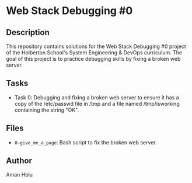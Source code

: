 # Web Stack Debugging #0

## Description
This repository contains solutions for the Web Stack Debugging #0 project of the Holberton School's System Engineering & DevOps curriculum. The goal of this project is to practice debugging skills by fixing a broken web server.

## Tasks
- Task 0: Debugging and fixing a broken web server to ensure it has a copy of the /etc/passwd file in /tmp and a file named /tmp/isworking containing the string "OK".

## Files
- `0-give_me_a_page`: Bash script to fix the broken web server.

## Author
 Aman Hblu


